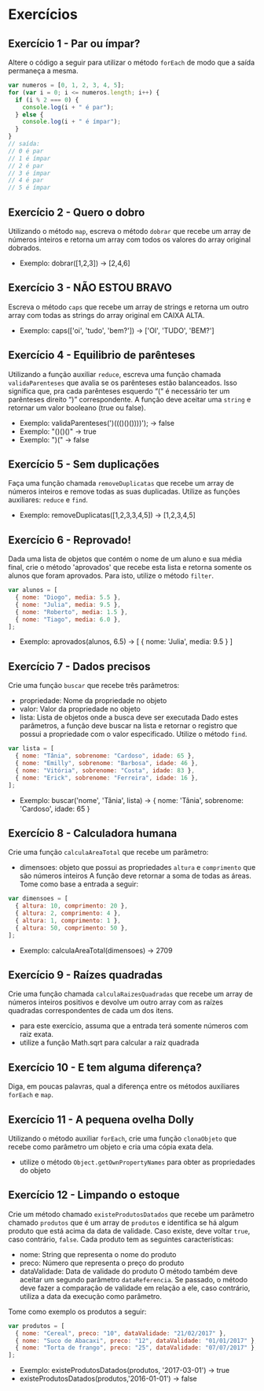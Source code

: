 # Exercícios

## Exercício 1 - Par ou ímpar?

Altere o código a seguir para utilizar o método `forEach` de modo que a saída permaneça a mesma.

```javascript
var numeros = [0, 1, 2, 3, 4, 5];
for (var i = 0; i <= numeros.length; i++) {
  if (i % 2 === 0) {
    console.log(i + " é par");
  } else {
    console.log(i + " é ímpar");
  }
}
// saída:
// 0 é par
// 1 é ímpar
// 2 é par
// 3 é ímpar
// 4 é par
// 5 é ímpar
```

## Exercício 2 - Quero o dobro

Utilizando o método `map`, escreva o método `dobrar` que recebe um array de números inteiros e retorna um array com todos os valores do array original dobrados.

- Exemplo: dobrar([1,2,3]) → [2,4,6]

## Exercício 3 - NÃO ESTOU BRAVO

Escreva o método `caps` que recebe um array de strings e retorna um outro array com todas as strings do array original em CAIXA ALTA.

- Exemplo: caps(['oi', 'tudo', 'bem?']) → ['OI', 'TUDO', 'BEM?']

## Exercício 4 - Equilibrio de parênteses

Utilizando a função auxiliar `reduce`, escreva uma função chamada `validaParenteses` que avalia se os parênteses estão balanceados. Isso significa que, pra cada parênteses esquerdo “(“ é necessário ter um parênteses direito “)” correspondente. A função deve aceitar uma `string` e retornar um valor booleano (true ou false).

- Exemplo: validaParenteses(')((()()())))'); → false
- Exemplo: "()()()" → true
- Exemplo: ")(" → false

## Exercício 5 - Sem duplicações

Faça uma função chamada `removeDuplicatas` que recebe um array de números inteiros e remove todas as suas duplicadas.
Utilize as funções auxiliares: `reduce` e `find`.

- Exemplo: removeDuplicatas([1,2,3,3,4,5]) → [1,2,3,4,5]

## Exercício 6 - Reprovado!

Dada uma lista de objetos que contém o nome de um aluno e sua média final, crie o método 'aprovados' que recebe esta lista e retorna somente os alunos que foram aprovados.
Para isto, utilize o método `filter`.

```javascript
var alunos = [
  { nome: "Diogo", media: 5.5 },
  { nome: "Julia", media: 9.5 },
  { nome: "Roberto", media: 1.5 },
  { nome: "Tiago", media: 6.0 },
];
```

- Exemplo: aprovados(alunos, 6.5) → [ { nome: 'Julia', media: 9.5 } ]

## Exercício 7 - Dados precisos

Crie uma função `buscar` que recebe três parâmetros:

- propriedade: Nome da propriedade no objeto
- valor: Valor da propriedade no objeto
- lista: Lista de objetos onde a busca deve ser executada
  Dado estes parâmetros, a função deve buscar na lista e retornar o registro que possui a propriedade com o valor especificado.
  Utilize o método `find`.

```javascript
var lista = [
  { nome: "Tânia", sobrenome: "Cardoso", idade: 65 },
  { nome: "Emilly", sobrenome: "Barbosa", idade: 46 },
  { nome: "Vitória", sobrenome: "Costa", idade: 83 },
  { nome: "Erick", sobrenome: "Ferreira", idade: 16 },
];
```

- Exemplo: buscar('nome', 'Tânia', lista) → { nome: 'Tânia', sobrenome: 'Cardoso', idade: 65 }

## Exercício 8 - Calculadora humana

Crie uma função `calculaAreaTotal` que recebe um parâmetro:

- dimensoes: objeto que possui as propriedades `altura` e `comprimento` que são números inteiros
  A função deve retornar a soma de todas as áreas.
  Tome como base a entrada a seguir:

```javascript
var dimensoes = [
  { altura: 10, comprimento: 20 },
  { altura: 2, comprimento: 4 },
  { altura: 1, comprimento: 1 },
  { altura: 50, comprimento: 50 },
];
```

- Exemplo: calculaAreaTotal(dimensoes) → 2709

## Exercício 9 - Raízes quadradas

Crie uma função chamada `calculaRaizesQuadradas` que recebe um array de números inteiros positivos e devolve um outro array com as raízes quadradas correspondentes de cada um dos itens.

- para este exercício, assuma que a entrada terá somente números com raiz exata.
- utilize a função Math.sqrt para calcular a raiz quadrada

## Exercício 10 - E tem alguma diferença?

Diga, em poucas palavras, qual a diferença entre os métodos auxiliares `forEach` e `map`.

## Exercício 11 - A pequena ovelha Dolly

Utilizando o método auxiliar `forEach`, crie uma função `clonaObjeto` que recebe como parâmetro um objeto e cria uma cópia exata dela.

- utilize o método `Object.getOwnPropertyNames` para obter as propriedades do objeto

## Exercício 12 - Limpando o estoque

Crie um método chamado `existeProdutosDatados` que recebe um parâmetro chamado `produtos` que é um array de `produtos` e identifica se há algum produto que está acima da data de validade. Caso existe, deve voltar `true`, caso contrário, `false`. Cada produto tem as seguintes características:

- nome: String que representa o nome do produto
- preco: Número que representa o preço do produto
- dataValidade: Data de validade do produto
  O método também deve aceitar um segundo parâmetro `dataReferencia`. Se passado, o método deve fazer a comparação de validade em relação a ele, caso contrário, utiliza a data da execução como parâmetro.

Tome como exemplo os produtos a seguir:

```javascript
var produtos = [
  { nome: "Cereal", preco: "10", dataValidade: "21/02/2017" },
  { nome: "Suco de Abacaxi", preco: "12", dataValidade: "01/01/2017" },
  { nome: "Torta de frango", preco: "25", dataValidade: "07/07/2017" },
];
```

- Exemplo: existeProdutosDatados(produtos, '2017-03-01') → true
- existeProdutosDatados(produtos,'2016-01-01') → false
